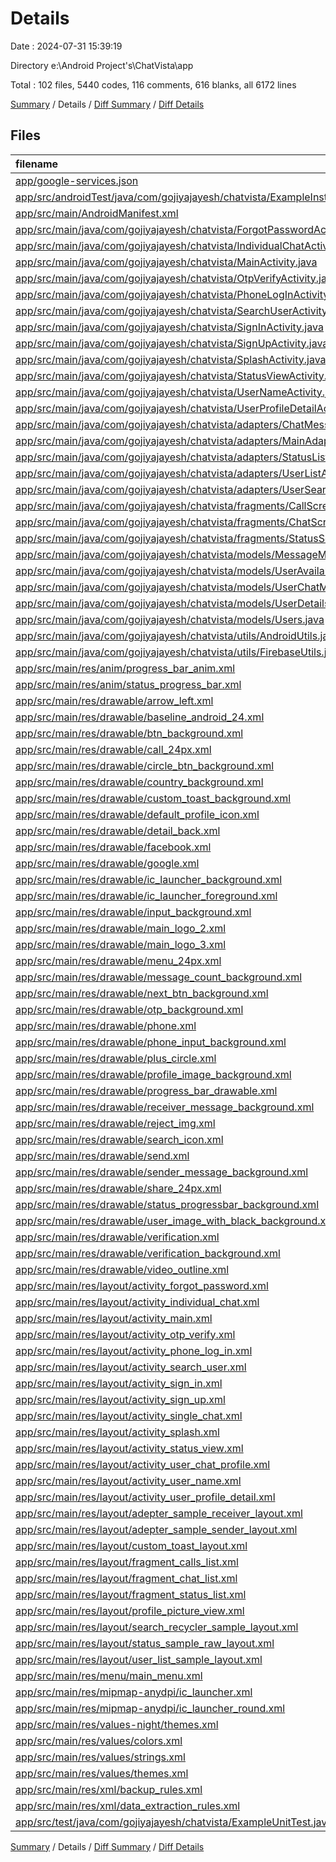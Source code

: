 # Details

Date : 2024-07-31 15:39:19

Directory e:\\Android Project's\\ChatVista\\app

Total : 102 files,  5440 codes, 116 comments, 616 blanks, all 6172 lines

[Summary](results.md) / Details / [Diff Summary](diff.md) / [Diff Details](diff-details.md)

## Files
| filename | language | code | comment | blank | total |
| :--- | :--- | ---: | ---: | ---: | ---: |
| [app/google-services.json](/app/google-services.json) | JSON | 48 | 0 | 0 | 48 |
| [app/src/androidTest/java/com/gojiyajayesh/chatvista/ExampleInstrumentedTest.java](/app/src/androidTest/java/com/gojiyajayesh/chatvista/ExampleInstrumentedTest.java) | Java | 15 | 6 | 5 | 26 |
| [app/src/main/AndroidManifest.xml](/app/src/main/AndroidManifest.xml) | XML | 82 | 1 | 8 | 91 |
| [app/src/main/java/com/gojiyajayesh/chatvista/ForgotPasswordActivity.java](/app/src/main/java/com/gojiyajayesh/chatvista/ForgotPasswordActivity.java) | Java | 81 | 1 | 13 | 95 |
| [app/src/main/java/com/gojiyajayesh/chatvista/IndividualChatActivity.java](/app/src/main/java/com/gojiyajayesh/chatvista/IndividualChatActivity.java) | Java | 174 | 3 | 19 | 196 |
| [app/src/main/java/com/gojiyajayesh/chatvista/MainActivity.java](/app/src/main/java/com/gojiyajayesh/chatvista/MainActivity.java) | Java | 88 | 1 | 14 | 103 |
| [app/src/main/java/com/gojiyajayesh/chatvista/OtpVerifyActivity.java](/app/src/main/java/com/gojiyajayesh/chatvista/OtpVerifyActivity.java) | Java | 174 | 12 | 24 | 210 |
| [app/src/main/java/com/gojiyajayesh/chatvista/PhoneLogInActivity.java](/app/src/main/java/com/gojiyajayesh/chatvista/PhoneLogInActivity.java) | Java | 38 | 7 | 12 | 57 |
| [app/src/main/java/com/gojiyajayesh/chatvista/SearchUserActivity.java](/app/src/main/java/com/gojiyajayesh/chatvista/SearchUserActivity.java) | Java | 102 | 0 | 19 | 121 |
| [app/src/main/java/com/gojiyajayesh/chatvista/SignInActivity.java](/app/src/main/java/com/gojiyajayesh/chatvista/SignInActivity.java) | Java | 203 | 1 | 27 | 231 |
| [app/src/main/java/com/gojiyajayesh/chatvista/SignUpActivity.java](/app/src/main/java/com/gojiyajayesh/chatvista/SignUpActivity.java) | Java | 212 | 1 | 23 | 236 |
| [app/src/main/java/com/gojiyajayesh/chatvista/SplashActivity.java](/app/src/main/java/com/gojiyajayesh/chatvista/SplashActivity.java) | Java | 40 | 1 | 7 | 48 |
| [app/src/main/java/com/gojiyajayesh/chatvista/StatusViewActivity.java](/app/src/main/java/com/gojiyajayesh/chatvista/StatusViewActivity.java) | Java | 61 | 0 | 7 | 68 |
| [app/src/main/java/com/gojiyajayesh/chatvista/UserNameActivity.java](/app/src/main/java/com/gojiyajayesh/chatvista/UserNameActivity.java) | Java | 291 | 9 | 23 | 323 |
| [app/src/main/java/com/gojiyajayesh/chatvista/UserProfileDetailActivity.java](/app/src/main/java/com/gojiyajayesh/chatvista/UserProfileDetailActivity.java) | Java | 56 | 0 | 6 | 62 |
| [app/src/main/java/com/gojiyajayesh/chatvista/adapters/ChatMessageListAdapter.java](/app/src/main/java/com/gojiyajayesh/chatvista/adapters/ChatMessageListAdapter.java) | Java | 193 | 5 | 18 | 216 |
| [app/src/main/java/com/gojiyajayesh/chatvista/adapters/MainAdapter.java](/app/src/main/java/com/gojiyajayesh/chatvista/adapters/MainAdapter.java) | Java | 25 | 0 | 7 | 32 |
| [app/src/main/java/com/gojiyajayesh/chatvista/adapters/StatusListAdapter.java](/app/src/main/java/com/gojiyajayesh/chatvista/adapters/StatusListAdapter.java) | Java | 70 | 0 | 15 | 85 |
| [app/src/main/java/com/gojiyajayesh/chatvista/adapters/UserListAdapter.java](/app/src/main/java/com/gojiyajayesh/chatvista/adapters/UserListAdapter.java) | Java | 84 | 0 | 16 | 100 |
| [app/src/main/java/com/gojiyajayesh/chatvista/adapters/UserSearchAdapter.java](/app/src/main/java/com/gojiyajayesh/chatvista/adapters/UserSearchAdapter.java) | Java | 78 | 1 | 12 | 91 |
| [app/src/main/java/com/gojiyajayesh/chatvista/fragments/CallScreenFragment.java](/app/src/main/java/com/gojiyajayesh/chatvista/fragments/CallScreenFragment.java) | Java | 15 | 0 | 6 | 21 |
| [app/src/main/java/com/gojiyajayesh/chatvista/fragments/ChatScreenFragment.java](/app/src/main/java/com/gojiyajayesh/chatvista/fragments/ChatScreenFragment.java) | Java | 83 | 2 | 15 | 100 |
| [app/src/main/java/com/gojiyajayesh/chatvista/fragments/StatusScreenFragment.java](/app/src/main/java/com/gojiyajayesh/chatvista/fragments/StatusScreenFragment.java) | Java | 199 | 15 | 19 | 233 |
| [app/src/main/java/com/gojiyajayesh/chatvista/models/MessageModel.java](/app/src/main/java/com/gojiyajayesh/chatvista/models/MessageModel.java) | Java | 32 | 0 | 10 | 42 |
| [app/src/main/java/com/gojiyajayesh/chatvista/models/UserAvailabilityModel.java](/app/src/main/java/com/gojiyajayesh/chatvista/models/UserAvailabilityModel.java) | Java | 19 | 0 | 7 | 26 |
| [app/src/main/java/com/gojiyajayesh/chatvista/models/UserChatMessageModel.java](/app/src/main/java/com/gojiyajayesh/chatvista/models/UserChatMessageModel.java) | Java | 43 | 0 | 13 | 56 |
| [app/src/main/java/com/gojiyajayesh/chatvista/models/UserDetails.java](/app/src/main/java/com/gojiyajayesh/chatvista/models/UserDetails.java) | Java | 23 | 0 | 9 | 32 |
| [app/src/main/java/com/gojiyajayesh/chatvista/models/Users.java](/app/src/main/java/com/gojiyajayesh/chatvista/models/Users.java) | Java | 100 | 0 | 27 | 127 |
| [app/src/main/java/com/gojiyajayesh/chatvista/utils/AndroidUtils.java](/app/src/main/java/com/gojiyajayesh/chatvista/utils/AndroidUtils.java) | Java | 47 | 0 | 7 | 54 |
| [app/src/main/java/com/gojiyajayesh/chatvista/utils/FirebaseUtils.java](/app/src/main/java/com/gojiyajayesh/chatvista/utils/FirebaseUtils.java) | Java | 32 | 0 | 9 | 41 |
| [app/src/main/res/anim/progress_bar_anim.xml](/app/src/main/res/anim/progress_bar_anim.xml) | XML | 9 | 0 | 1 | 10 |
| [app/src/main/res/anim/status_progress_bar.xml](/app/src/main/res/anim/status_progress_bar.xml) | XML | 9 | 0 | 0 | 9 |
| [app/src/main/res/drawable/arrow_left.xml](/app/src/main/res/drawable/arrow_left.xml) | XML | 12 | 0 | 1 | 13 |
| [app/src/main/res/drawable/baseline_android_24.xml](/app/src/main/res/drawable/baseline_android_24.xml) | XML | 6 | 0 | 1 | 7 |
| [app/src/main/res/drawable/btn_background.xml](/app/src/main/res/drawable/btn_background.xml) | XML | 9 | 0 | 0 | 9 |
| [app/src/main/res/drawable/call_24px.xml](/app/src/main/res/drawable/call_24px.xml) | XML | 5 | 0 | 1 | 6 |
| [app/src/main/res/drawable/circle_btn_background.xml](/app/src/main/res/drawable/circle_btn_background.xml) | XML | 10 | 0 | 0 | 10 |
| [app/src/main/res/drawable/country_background.xml](/app/src/main/res/drawable/country_background.xml) | XML | 10 | 0 | 0 | 10 |
| [app/src/main/res/drawable/custom_toast_background.xml](/app/src/main/res/drawable/custom_toast_background.xml) | XML | 9 | 0 | 1 | 10 |
| [app/src/main/res/drawable/default_profile_icon.xml](/app/src/main/res/drawable/default_profile_icon.xml) | XML | 5 | 0 | 1 | 6 |
| [app/src/main/res/drawable/detail_back.xml](/app/src/main/res/drawable/detail_back.xml) | XML | 10 | 0 | 0 | 10 |
| [app/src/main/res/drawable/facebook.xml](/app/src/main/res/drawable/facebook.xml) | XML | 12 | 0 | 1 | 13 |
| [app/src/main/res/drawable/google.xml](/app/src/main/res/drawable/google.xml) | XML | 18 | 0 | 1 | 19 |
| [app/src/main/res/drawable/ic_launcher_background.xml](/app/src/main/res/drawable/ic_launcher_background.xml) | XML | 170 | 0 | 1 | 171 |
| [app/src/main/res/drawable/ic_launcher_foreground.xml](/app/src/main/res/drawable/ic_launcher_foreground.xml) | XML | 30 | 0 | 0 | 30 |
| [app/src/main/res/drawable/input_background.xml](/app/src/main/res/drawable/input_background.xml) | XML | 10 | 0 | 0 | 10 |
| [app/src/main/res/drawable/main_logo_2.xml](/app/src/main/res/drawable/main_logo_2.xml) | XML | 8 | 0 | 8 | 16 |
| [app/src/main/res/drawable/main_logo_3.xml](/app/src/main/res/drawable/main_logo_3.xml) | XML | 8 | 0 | 8 | 16 |
| [app/src/main/res/drawable/menu_24px.xml](/app/src/main/res/drawable/menu_24px.xml) | XML | 9 | 0 | 1 | 10 |
| [app/src/main/res/drawable/message_count_background.xml](/app/src/main/res/drawable/message_count_background.xml) | XML | 8 | 0 | 0 | 8 |
| [app/src/main/res/drawable/next_btn_background.xml](/app/src/main/res/drawable/next_btn_background.xml) | XML | 10 | 0 | 0 | 10 |
| [app/src/main/res/drawable/otp_background.xml](/app/src/main/res/drawable/otp_background.xml) | XML | 6 | 0 | 0 | 6 |
| [app/src/main/res/drawable/phone.xml](/app/src/main/res/drawable/phone.xml) | XML | 8 | 0 | 1 | 9 |
| [app/src/main/res/drawable/phone_input_background.xml](/app/src/main/res/drawable/phone_input_background.xml) | XML | 10 | 0 | 0 | 10 |
| [app/src/main/res/drawable/plus_circle.xml](/app/src/main/res/drawable/plus_circle.xml) | XML | 4 | 0 | 4 | 8 |
| [app/src/main/res/drawable/profile_image_background.xml](/app/src/main/res/drawable/profile_image_background.xml) | XML | 8 | 0 | 0 | 8 |
| [app/src/main/res/drawable/progress_bar_drawable.xml](/app/src/main/res/drawable/progress_bar_drawable.xml) | XML | 16 | 0 | 1 | 17 |
| [app/src/main/res/drawable/receiver_message_background.xml](/app/src/main/res/drawable/receiver_message_background.xml) | XML | 21 | 0 | 1 | 22 |
| [app/src/main/res/drawable/reject_img.xml](/app/src/main/res/drawable/reject_img.xml) | XML | 4 | 0 | 4 | 8 |
| [app/src/main/res/drawable/search_icon.xml](/app/src/main/res/drawable/search_icon.xml) | XML | 5 | 0 | 1 | 6 |
| [app/src/main/res/drawable/send.xml](/app/src/main/res/drawable/send.xml) | XML | 5 | 0 | 1 | 6 |
| [app/src/main/res/drawable/sender_message_background.xml](/app/src/main/res/drawable/sender_message_background.xml) | XML | 20 | 0 | 0 | 20 |
| [app/src/main/res/drawable/share_24px.xml](/app/src/main/res/drawable/share_24px.xml) | XML | 3 | 0 | 3 | 6 |
| [app/src/main/res/drawable/status_progressbar_background.xml](/app/src/main/res/drawable/status_progressbar_background.xml) | XML | 16 | 0 | 1 | 17 |
| [app/src/main/res/drawable/user_image_with_black_background.xml](/app/src/main/res/drawable/user_image_with_black_background.xml) | XML | 9 | 0 | 1 | 10 |
| [app/src/main/res/drawable/verification.xml](/app/src/main/res/drawable/verification.xml) | XML | 16 | 0 | 1 | 17 |
| [app/src/main/res/drawable/verification_background.xml](/app/src/main/res/drawable/verification_background.xml) | XML | 6 | 0 | 0 | 6 |
| [app/src/main/res/drawable/video_outline.xml](/app/src/main/res/drawable/video_outline.xml) | XML | 7 | 0 | 1 | 8 |
| [app/src/main/res/layout/activity_forgot_password.xml](/app/src/main/res/layout/activity_forgot_password.xml) | XML | 81 | 0 | 5 | 86 |
| [app/src/main/res/layout/activity_individual_chat.xml](/app/src/main/res/layout/activity_individual_chat.xml) | XML | 139 | 0 | 14 | 153 |
| [app/src/main/res/layout/activity_main.xml](/app/src/main/res/layout/activity_main.xml) | XML | 23 | 0 | 1 | 24 |
| [app/src/main/res/layout/activity_otp_verify.xml](/app/src/main/res/layout/activity_otp_verify.xml) | XML | 195 | 0 | 15 | 210 |
| [app/src/main/res/layout/activity_phone_log_in.xml](/app/src/main/res/layout/activity_phone_log_in.xml) | XML | 112 | 0 | 7 | 119 |
| [app/src/main/res/layout/activity_search_user.xml](/app/src/main/res/layout/activity_search_user.xml) | XML | 67 | 0 | 0 | 67 |
| [app/src/main/res/layout/activity_sign_in.xml](/app/src/main/res/layout/activity_sign_in.xml) | XML | 232 | 0 | 19 | 251 |
| [app/src/main/res/layout/activity_sign_up.xml](/app/src/main/res/layout/activity_sign_up.xml) | XML | 224 | 0 | 22 | 246 |
| [app/src/main/res/layout/activity_single_chat.xml](/app/src/main/res/layout/activity_single_chat.xml) | XML | 139 | 0 | 14 | 153 |
| [app/src/main/res/layout/activity_splash.xml](/app/src/main/res/layout/activity_splash.xml) | XML | 31 | 0 | 2 | 33 |
| [app/src/main/res/layout/activity_status_view.xml](/app/src/main/res/layout/activity_status_view.xml) | XML | 87 | 0 | 5 | 92 |
| [app/src/main/res/layout/activity_user_chat_profile.xml](/app/src/main/res/layout/activity_user_chat_profile.xml) | XML | 8 | 0 | 1 | 9 |
| [app/src/main/res/layout/activity_user_name.xml](/app/src/main/res/layout/activity_user_name.xml) | XML | 153 | 12 | 18 | 183 |
| [app/src/main/res/layout/activity_user_profile_detail.xml](/app/src/main/res/layout/activity_user_profile_detail.xml) | XML | 214 | 0 | 22 | 236 |
| [app/src/main/res/layout/adepter_sample_receiver_layout.xml](/app/src/main/res/layout/adepter_sample_receiver_layout.xml) | XML | 48 | 0 | 3 | 51 |
| [app/src/main/res/layout/adepter_sample_sender_layout.xml](/app/src/main/res/layout/adepter_sample_sender_layout.xml) | XML | 57 | 0 | 4 | 61 |
| [app/src/main/res/layout/custom_toast_layout.xml](/app/src/main/res/layout/custom_toast_layout.xml) | XML | 29 | 0 | 1 | 30 |
| [app/src/main/res/layout/fragment_calls_list.xml](/app/src/main/res/layout/fragment_calls_list.xml) | XML | 13 | 1 | 2 | 16 |
| [app/src/main/res/layout/fragment_chat_list.xml](/app/src/main/res/layout/fragment_chat_list.xml) | XML | 11 | 0 | 2 | 13 |
| [app/src/main/res/layout/fragment_status_list.xml](/app/src/main/res/layout/fragment_status_list.xml) | XML | 23 | 0 | 1 | 24 |
| [app/src/main/res/layout/profile_picture_view.xml](/app/src/main/res/layout/profile_picture_view.xml) | XML | 17 | 0 | 1 | 18 |
| [app/src/main/res/layout/search_recycler_sample_layout.xml](/app/src/main/res/layout/search_recycler_sample_layout.xml) | XML | 40 | 0 | 3 | 43 |
| [app/src/main/res/layout/status_sample_raw_layout.xml](/app/src/main/res/layout/status_sample_raw_layout.xml) | XML | 42 | 0 | 1 | 43 |
| [app/src/main/res/layout/user_list_sample_layout.xml](/app/src/main/res/layout/user_list_sample_layout.xml) | XML | 63 | 0 | 5 | 68 |
| [app/src/main/res/menu/main_menu.xml](/app/src/main/res/menu/main_menu.xml) | XML | 11 | 0 | 1 | 12 |
| [app/src/main/res/mipmap-anydpi/ic_launcher.xml](/app/src/main/res/mipmap-anydpi/ic_launcher.xml) | XML | 6 | 0 | 0 | 6 |
| [app/src/main/res/mipmap-anydpi/ic_launcher_round.xml](/app/src/main/res/mipmap-anydpi/ic_launcher_round.xml) | XML | 6 | 0 | 0 | 6 |
| [app/src/main/res/values-night/themes.xml](/app/src/main/res/values-night/themes.xml) | XML | 4 | 3 | 0 | 7 |
| [app/src/main/res/values/colors.xml](/app/src/main/res/values/colors.xml) | XML | 25 | 0 | 0 | 25 |
| [app/src/main/res/values/strings.xml](/app/src/main/res/values/strings.xml) | XML | 52 | 1 | 0 | 53 |
| [app/src/main/res/values/themes.xml](/app/src/main/res/values/themes.xml) | XML | 22 | 4 | 1 | 27 |
| [app/src/main/res/xml/backup_rules.xml](/app/src/main/res/xml/backup_rules.xml) | XML | 3 | 10 | 0 | 13 |
| [app/src/main/res/xml/data_extraction_rules.xml](/app/src/main/res/xml/data_extraction_rules.xml) | XML | 5 | 14 | 0 | 19 |
| [app/src/test/java/com/gojiyajayesh/chatvista/ExampleUnitTest.java](/app/src/test/java/com/gojiyajayesh/chatvista/ExampleUnitTest.java) | Java | 9 | 5 | 3 | 17 |

[Summary](results.md) / Details / [Diff Summary](diff.md) / [Diff Details](diff-details.md)